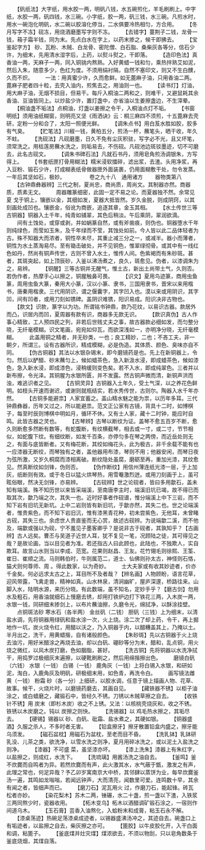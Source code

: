 <!-- { "loadSidebar": true } -->
　　【矾纸法】大字纸，用水胶一两，明矾八钱，水五碗煎化，羊毛刷刷上。中字纸，水胶一两，矾四钱，水三碗。小字纸，胶一两，矾三钱，水三碗。凡煎水时，用水一碗泡化明矾，水二碗以胶溶化停当，二水俱要冷热相匀，方合用。
　　【冬月写字不冻】砚冻，用烧酒磨墨写字则不冻。
　　【去错字】蔓荆子二钱，龙骨一钱，葙子霜半钱，同为末。先点白水在字上，以药末掺之，候干即拂去。
　　【宝鉴起字方】 砂、瓦粉、木贼、白龙骨、密陀僧、白石脂、桑柴灰各等分，信石少许，为细末，先用清水湿字后，上药，以熨斗熨之，干即落。
　　【造印色法】真香油一两，天麻子一两，同入铜铫内熬熟。入好黄蜡一钱和匀，乘热拌熟艾如泥，然后入朱，随意多少，色红为度。不须用绢衬隔，自然不塞印文，则又不生白醭，久而不炽。
　　一法：用真蜜少许，久而愈鲜。如无蓖麻子油，只用香油二两。蓖麻子肥者四十粒，去壳入油内，煎焦去之，用油则一也。
　　【读书灯】灯油，用大麻子油，无烟不损目，但易干。每斤入桐油二两和之，则难干，又避鼠耗其余香油、豆油皆同上。以炒盐少许，置灯盏中，亦省油以生姜擦盏边，不生滓晕。
　　【桐油盏不垢法】点桐油，灯盏以姜擦之令干，入桐油点灯不垢。
　　【书窗明纸】须用油纸糊窗，则明亮又坚《雨洒诀》云：桐三麻四不须煎，十五蓖麻去壳研，定粉一分和合了，太阳一照便光鲜。
　　【调朱点书】用白芨水胜如胶，胶多有气臭。
　　【贮笔法】川椒一钱，黄柏五分，煎汤一杯，蘸笔头，晒干收，年久不蛀。
　　【洗砚法】凡砚磨墨，日久不免有尘灰积驻，写字必不光，且又坏笔，须常洗之。用枯莲房蘸水洗之，则垢易去，不伤砚。凡砚池边斑驳墨迹，切不可磨去，此名古砚文。
　　【调朱书碑石法】凡就石书丹，须用皂角煎汤调银朱，方写得上。
　　【书套纸匣打骨用糊法】糯米浸软擂碎，滤出浆，去渣。头用净浆，再入豆粉、锻石少许，打成糊表纸骨做器匣外面装裹，仍用面糊敷干处，勿令发蒸。一年后其坚如石，极妙。
　　
　　卷之九十八　通用诸方
　　器物类第八
　　【古钟鼎彝器辨】三代之制，夏尚忠，商尚质，周尚文。其制器亦然。商器质，质素无文。
　　周器雕篆细密，此固一定不易之论。而夏器独不然。余常见夏 戈于铜上，镶嵌以金，其细如发，夏器大抵皆然。岁久金脱，则成阴窍，以其刻画处成凹也。镶嵌金，俗讹为商嵌，追逐其章，金玉其相。
　　【水土传世三等古铜器】铜器入土千年，纯青如铺翠，其色后稍淡。午后乘阴，翠润欲滴。
　　间有土蚀处，或穿或剥，并如蜗篆自然，或有斧凿痕，则伪也。铜器堕水千年则纯绿色，而莹如玉朱，及千年绿而不莹，其蚀处如前。今人皆以此二品体轻者为古。殊不知器大而浓者，铜性卒未尽，其重止减三分之一，或减半。器小而薄者，铜性为水土蒸淘易尽。至有锄击破处，并不见铜色，惟翠绿彻骨。或其中有一线红色如丹，然尚有铜声传世，古则不曾入水土，惟传人间。色紫褐而有朱砂斑。甚者，其斑突起，如上顶辰砂，入釜以沸汤煮之，良久，斑愈见。伪者，以漆调朱为之，易辨。
　　【铜醒】三等古铜并无醒气，惟土古，新出土尚带土气，久则否。若伪作者，热摩手心以擦之，铜腥触鼻可畏。
　　【识文】夏用鸟迹篆，商用虫鱼篆，周用虫鱼大篆，秦用大小篆，汉以小篆、隶书，三国用隶书，晋宋以来用楷书，唐秦用楷隶。三代用阴识，谓之偃囊字，其字凹入也。漠以来或用阴识，其字凹，间有凹者，或用刀刻如镌碑。盖阴识难镌，阳识易成。阳识决非古物也。
　　【款文】识款，篆字以为功。所谓铭书钟鼎，款乃花纹，以易识古器。款居外而凸，识居内而凹，夏周器有款有识，商器多无款无识。
　　【款识真伪】古人作事心精致，工人预四民之列，非若后世贱丈夫之事，故古器款必细如发，而匀整分晓，无纤毫模糊。识文笔画，宛宛如仰瓦，而欲深浅如一，亦明净分晓，无纤毫模糊。
　　此盖用铜之精者，并无砂类，一也；良工精妙，二也；不吝工夫，非一朝夕，所谓三。设有古器所识，精成模糊，必是伪造。其体质、颜色、臭味亦自不同。
　　【伪古铜器】其法以水银杂锡末，即今磨镜药是也。先上在新铜器上，令匀。然后以酽醋、砂末蘸匀上，候如蜡茶色，急入新汲水浸，即成蜡茶色，候如漆色，急入新水浸，即成漆色，浸稍缓则变色矣。若不入水，即成纯翠色。三者并以新布擦，令光泽。其铜腥为水银所匮，并不发露。然古铜声微而清，新铜声洪而浊，难逃识者之见。
　　【古铜灵异】古铜器入土年久，受土气深，以之养花色鲜明。如枝头开速而谢迟，或谢则就瓶结实，若水秀传世，古则尔。陶器入水千年亦然。
　　【古铜多能避祟】人家宜蓄之。盖山精水魅之能为祟，以历年多耳。三代钟鼎彝器，历年又过之，所以能避祟。范文正公家有古镜，背具十二时，如博棋子，每至时辰则博棋中明如月，循环不休。又有士人家，藏十二时钟，能应时自鸣。此皆古器之灵也。
　　【古琴辨】古琴以断纹为证。盖琴不愈五百岁不断，愈久则断愈多然断有数等，有蛇腹断，有纹横截琴，相去或一寸，或二寸，节节相似，如蛇腹下纹。有细纹断，如发千百条，亦停匀多在琴之两傍，而近岳处则无之，有面与底皆断者。又有梅花断，其绞如梅花头，此为极古，非千余载不能有也一应漆器无断绞，而琴独有之者，盖他器用布漆，琴则不用；他器安闲，而琴日夜为弦所激，又岁久桐腐而漆相离破。断纹隐处虽腐，磨砺至再，重加光漆，其纹愈见。然真断纹如剑锋，伪则否。
　　【伪作断纹】用信州薄连纸光漆一层，于上加灰，纸断则有效。或于冬日以猛火烘琴热，用雪罨激烈迸。或用刀刻画于上，虽可眩俗眼，然决无剑锋，亦易辨。
　　【古砚辨】世之论砚者，皆曰多用歙石，盖未知有端溪。殊不知历世以来皆采端溪，至南唐李主时，端溪旧坑已竭，故不得已而取其次，歙乃端之次，其失一也。近时好事者作砚谱，惟分端溪上中下三岩，而不知下岩有旧坑无新坑。上中二岩则皆有新旧坑，于歙亦然，其失二也。世之论端溪者，惟贵紫色，而不知下岩旧沆，惟有漆黑青花种，初未尝紫色，无他耳，未曾睹古砚，其失三也。余虑世人贵直鉴而无心赏，故述古砚辨。为说端歙二溪，而不他及，端歙或强以为砚，宁不羞见子墨客卿乎？是说非古于砚者，其孰知乎？【古画辨】古人远矣。曹丕与吴道子近世人耳，犹不复见一笔，况顾陆之徒，其可得见之哉？是故论画，当以目见者为准。若还指古人曰此顾也，此陆也，不独欺人，实自欺耳。故言山水则当以李成、范宽。花果则赵昌、王友。花竹翎毛则徐熙、王筌、崔日、崔顺之流。马则韩伯时，牛则属范二，道士、仙佛则孙太古，神怪则石恪，猫犬则何尊师、周 。得此数家，以为奇妙。
　　士大夫家或有收其妙迹者，价亦千金矣。何必远求太古之上，耳目所不及者哉？【辨名画】人物顾盼，语言花草，迎风带露，飞禽走兽，精神如真。山水林泉，清涧幽旷，屋庐深邃，桥路往来。山脚入水，陆明水源，来历分晓。有此数端，虽不知名，定妙手乎？【磨古剑】勿用水及粗石，用香油就细石上慢磨去锈，却用打铁炉边打下铁花三两，入木炭一两，水银一钱，同研细末掺剑上，以布片蘸油擦，久磨令光，绵拭净，以酥涂挂壁。
　　点铜斑法砂 寒水石（各半两） 金丝矾（二钱） 胆矾（三钱）上为细末，以清盐水调，先将铜器用绿矾和盐水涂一次，火上烧。涂二次了却上药，令干，再上掘地作一坑，炭火烧令红，用醋以沃之，乃入铜器于内，以醋糟盖其上，乃掩以土。半月出之，洗干，用黄蜡揩，自有诸般颜色。
　　【朱砂斑】先以古铜器于火上烧去油污，用好米醋涂之再烧去油，却以白矾、硼砂等分为末，醋和，乱点铜，用火烧之微红，以风木炭打磨，色如胭脂，甚好。
　　【洗古铜】先将铜器以水洗净拭干，用捣罗过极细灰末遍擦，以硬靴刷刷之，然后用绵揩擦出色。
　　磨镜白矾（六钱） 水银（一钱） 白锡（一钱） 鹿角灰（一钱）上将白锡入水银，和研如泥，淘白，入鹿角灰及明矾，研极细末用，如色青，再洗令白。
　　画写镜法雌黄（一钱） 粉霜 砂（各一分）上细研，以胶水调，任意于镜上描画人物、花草、故事。候干，火烧片时，以磨镜药磨去，其画自见。
　　【藏铁器不锈】以柜子油涂之，或白蜡磨之，藏锻石中，皆经久不锈。刀锈以木贼草擦之自去。
　　【收铁针不锈】用 炭末（即杉木炭）收之不上锈。又法：以核桃壳烧灰和，收之不锈。铁锈以木炭磨之。钝以 炭擦之则快。
　　【洗锡器】以 鸡毛热水擦之，其垢尽去。
　　【硬锡】锡器以 砂、白矾、砒霜、盐水煮之，其硬如银。
　　【铜器盛酒】久服之杀人，不多时者无害。
　　【铅盒擦牙】擦牙散置铅盒内盛之，擦牙能乌须发。
　　【磁石盆枕】用磁石为盆枕，至老而目不昏。
　　【洗乳钵】乳钵研乳没、儿茶之类，欲洗净，以雪水洗之则净，夏月用碎冰洗之，或以泥土入盐洗之则净。
　　【漆器】不可盛 菜，虽坚漆亦坏。
　　【漆上洗朱】漆器上有朱红字，以盐擦之，则成红，水洗下。
　　【洗琉璃】用酱汤洗之油自去。
　　【釜鸣】釜不炊爨而自鸣者为异。若然炊爨而有声，此火激其水，水气蔽于甑，激发之有声，此理之常也，何足异哉？予乙卯岁寓南京大中桥，其邻肆以蒸饼为业，每早炊爨釜汤一遍，其鸣如龙嗡嗡，若闻远钟声，大而清亮，闻数里可爱。连鸣数十早，其余有闻之者，皆细声而已。
　　【磨刀石】泥瓦用火 过，作磨刀石，能起锋。砖瓦松者亦妙。
　　【染花梨木】苏木二两，锉碾，水二十盏，煎一盏以下渣，入铁浆三两同熬少时，瓷器收用。
　　【柘木变乌】柘木以酒醋调矿锻石涂之，一宿则作间道乌木。
　　【玉石膏】芸香入油熬化，入蛤粉末和成膏，粘玉石永不解。
　　【漆桌荡迹】热碗足荡漆桌成迹者，以锡器盛沸汤冲之，其迹自去。碗盏口上有垢迹者，以盐擦之自去，柴灰擦之亦可。
　　【篦胶】以牛皮胶化开，入干白面和调，粘篦子。
　　【釜底煤并灶灾煤】煤浓欲去，不须以物刮，只以皂角数条于釜底烧烟，其煤自落。
